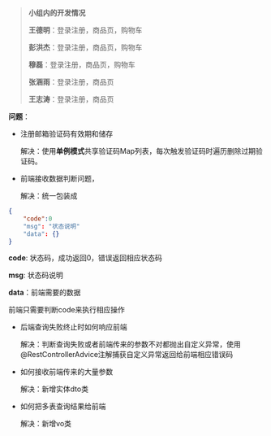 > **小组内的开发情况**
>
> **王德明**：登录注册，商品页，购物车
>
> **彭洪杰**：登录注册，商品页，购物车
>
> **穆磊**：登录注册，商品页，购物车
>
> **张涵雨**：登录注册，商品页
>
> **王志涛**：登录注册，商品页

**问题**：

- 注册邮箱验证码有效期和储存

  解决：使用**单例模式**共享验证码Map列表，每次触发验证码时遍历删除过期验证码。

- 前端接收数据判断问题，

  解决：统一包装成

```json
{
    "code":0
    "msg": "状态说明"
    "data": {}
}
```

**code**: 状态码，成功返回0，错误返回相应状态码

**msg**:  状态码说明

**data**：前端需要的数据

前端只需要判断code来执行相应操作

- 后端查询失败终止时如何响应前端

  解决：判断查询失败或者前端传来的参数不对都抛出自定义异常，使用@RestControllerAdvice注解捕获自定义异常返回给前端相应错误码

- 如何接收前端传来的大量参数

  解决：新增实体dto类

- 如何把多表查询结果给前端

  解决：新增vo类

